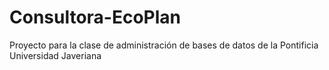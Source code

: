 # Consultora-EcoPlan
Proyecto para la clase de administración de bases de datos de la Pontificia Universidad Javeriana
